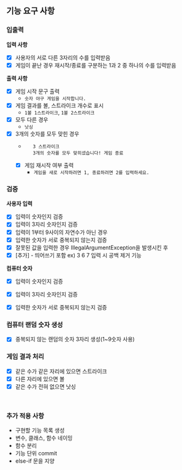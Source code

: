 ## 기능 요구 사항

### 입출력

**입력 사항**
- [x] 사용자의 서로 다른 3자리의 수를 입력받음
- [x] 게임이 끝난 경우 재시작/종료를 구분하는 1과 2 중 하나의 수를 입력받음

**출력 사항**
- [x] 게임 시작 문구 출력
   - `숫자 야구 게임을 시작합니다.`
- [x] 게임 결과를 볼, 스트라이크 개수로 표시
   - `1볼 1스트라이크`, `1볼 2스트라이크`
- [x] 모두 다른 경우
   - `낫싱`
- [x] 3개의 숫자를 모두 맞힌 경우
   - ```
        3 스트라이크
        3개의 숫자를 모두 맞히셨습니다! 게임 종료
     ```
   - [x] 게임 재시작 여부 출력
      - `게임을 새로 시작하려면 1, 종료하려면 2를 입력하세요.`



### 검증

**사용자 입력**
- [x] 입력이 숫자인지 검증
- [x] 입력이 3자리 숫자인지 검증
- [x] 입력이 1부터 9사이의 자연수가 아닌 경우
- [x] 입력한 숫자가 서로 중복되지 않는지 검증
- [x] 잘못된 값을 입력한 경우 IllegalArgumentException을 발생시킨 후
- [x] [추가] - 띄어쓰기 포함 ex) 3 6 7 입력 시 공백 제거 기능

**컴퓨터 숫자**
- [x] 입력이 숫자인지 검증
- [x] 입력이 3자리 숫자인지 검증
- [x] 입력한 숫자가 서로 중복되지 않는지 검증


### 컴퓨터 랜덤 숫자 생성
- [x] 중복되지 않는 랜덤의 숫자 3자리 생성(1~9숫자 사용)

### 게임 결과 처리
- [x] 같은 수가 같은 자리에 있으면 스트라이크
- [x] 다른 자리에 있으면 볼
- [x] 같은 수가 전혀 없으면 낫싱

<br>

### 추가 적용 사항
- 구현할 기능 목록 생성
- 변수, 클래스, 함수 네이밍
- 함수 분리
- 기능 단위 commit
- else-if 문을 지양
